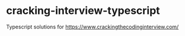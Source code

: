 # cracking-interview-typescript
Typescript solutions for https://www.crackingthecodinginterview.com/
